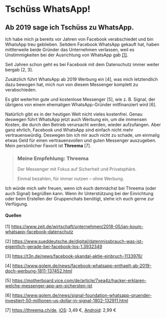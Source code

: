 # Tschüss WhatsApp!

## Ab 2019 sage ich Tschüss zu WhatsApp.

Ich habe mich ja bereits vor Jahren von Facebook verabschiedet und bin WhatsApp treu geblieben.
Seitdem Facebook WhatsApp gekauft hat, haben mittlerweile beide Gründer das Unternehmen verlassen, weil es Unstimmigkeiten bei der Ausrichtung von WhatsApp gab [[1]](#1).

Seit Jahren schon geht es bei Facebook mit dem Datenschutz immer weiter bergab [2, 3].

Zusätzlich führt WhatsApp ab 2019 Werbung ein [4], was mich letztendlich dazu bewogen hat, mich nun von diesem Messenger komplett zu verabschieden.

Es gibt weiterhin gute und kostenlose Messenger [5], wie z. B. Signal, der übrigens von einem ehemaligen WhatsApp-Gründer mitfinanziert wird [6].

Natürlich gibt es in der heutigen Welt nicht vieles kostenfrei. Genau deswegen führt WhatsApp jetzt auch Werbung ein, um die immensen Kosten, die durch den Betrieb verursacht werden, wieder aufzufangen.
Aber ganz ehrlich, Facebook und WhatsApp sind einfach nicht mehr vertrauenswürdig.
Deswegen bin ich mir auch nicht zu schade, um einmalig etwas Geld für einen vertrauensvollen und guten Messenger auszugeben. Mein persönlicher Favorit ist **Threema** [7].

> ### Meine Empfehlung: Threema
> 
> Der Messenger mit Fokus auf Sicherheit und Privatsphäre.
> 
> Einmal bezahlen, für immer nutzen – ohne Werbung.

Ich würde mich sehr freuen, wenn ich euch demnächst bei Threema (oder auch Signal) begrüßen kann.
Wenn ihr Unterstützung bei der Einrichtung oder beim Erstellen der Gruppenchats benötigt, stehe ich euch gerne zur Verfügung.

#### Quellen

[1] <a name="1">https://www.zeit.de/wirtschaft/unternehmen/2018-05/jan-koum-whatsapp-facebook-datenschutz</a>

[2] https://www.sueddeutsche.de/digital/datenmissbrauch-was-ist-eigentlich-gerade-bei-facebook-los-1.3932349

[3] https://t3n.de/news/facebook-skandal-aktie-einbruch-1133976/

[4] https://www.golem.de/news/facebook-whatsapp-enthaelt-ab-2019-doch-werbung-1811-137452.html

[5] https://motherboard.vice.com/de/article/7xea4z/hacker-erklaren-welche-messenger-app-am-sichersten-ist

[6] https://www.golem.de/news/signal-foundation-whatsapp-gruender-investiert-50-millionen-us-dollar-in-signal-1802-132911.html

[7] https://threema.ch/de, [iOS](https://itunes.apple.com/de/app/threema/id578665578?mt=8&uo=4&at=10lJMu): 3,49 €, [Android](https://play.google.com/store/apps/details?id=ch.threema.app): 2,99 €
